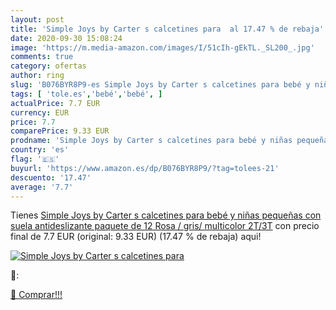 ```yaml
---
layout: post
title: 'Simple Joys by Carter s calcetines para  al 17.47 % de rebaja'
date: 2020-09-30 15:08:24
image: 'https://m.media-amazon.com/images/I/51cIh-gEkTL._SL200_.jpg'
comments: true
category: ofertas
author: ring
slug: 'B076BYR8P9-es Simple Joys by Carter s calcetines para bebé y niñas...'
tags: [ 'tole.es','bebé','bebé', ]
actualPrice: 7.7 EUR
currency: EUR
price: 7.7
comparePrice: 9.33 EUR
prodname: 'Simple Joys by Carter s calcetines para bebé y niñas pequeñas con suela antideslizante  paquete de 12  Rosa / gris/ multicolor  2T/3T'
country: 'es'
flag: '🇪🇸'
buyurl: 'https://www.amazon.es/dp/B076BYR8P9/?tag=tolees-21'
descuento: '17.47'
average: '7.7'
---
```


Tienes [Simple Joys by Carter s calcetines para bebé y niñas pequeñas con suela antideslizante  paquete de 12  Rosa / gris/ multicolor  2T/3T](https://www.amazon.es/dp/B076BYR8P9/?tag=tolees-21) con precio final de  7.7 EUR (original: 9.33 EUR) (17.47 %  de rebaja) aqui!

[![Simple Joys by Carter s calcetines para ](https://m.media-amazon.com/images/I/51cIh-gEkTL._SL200_.jpg)](https://www.amazon.es/dp/B076BYR8P9/?tag=tolees-21)

🔎:


[🛒 Comprar!!!](https://www.amazon.es/dp/B076BYR8P9/?tag=tolees-21)
